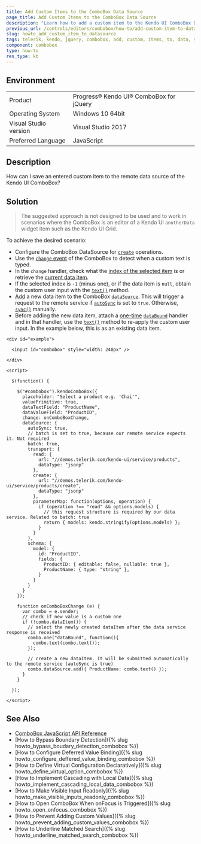 ```yaml
---
title: Add Custom Items to the ComboBox Data Source
page_title: Add Custom Items to the ComboBox Data Source
description: "Learn how to add a custom item to the Kendo UI ComboBox DataSource."
previous_url: /controls/editors/combobox/how-to/add-custom-item-to-datasource, /controls/editors/combobox/how-to/binding/add-custom-item-to-datasource
slug: howto_add_custom_item_to_datasource
tags: telerik, kendo, jquery, combobox, add, custom, items, to, data, source
component: combobox
type: how-to
res_type: kb
---
```


## Environment

<table>
 <tr>
  <td>Product</td>
  <td>Progress® Kendo UI® ComboBox for jQuery</td>
 </tr>
 <tr>
  <td>Operating System</td>
  <td>Windows 10 64bit</td>
 </tr>
 <tr>
  <td>Visual Studio version</td>
  <td>Visual Studio 2017</td>
 </tr>
 <tr>
  <td>Preferred Language</td>
  <td>JavaScript</td>
 </tr>
</table>

## Description

How can I save an entered custom item to the remote data source of the Kendo UI ComboBox?

## Solution

>The suggested approach is not designed to be used and to work in scenarios where the ComboBox is an editor of a Kendo UI `anotherData` widget item such as the Kendo UI Grid.

To achieve the desired scenario:

* Configure the ComboBox DataSource for [`create`](/framework/datasource/crud) operations.
* Use the [`change` event](/api/javascript/ui/combobox/events/change) of the ComboBox to detect when a custom text is typed.
* In the `change` handler, check what the [index of the selected item](/api/javascript/ui/combobox/methods/select ) is or retrieve the [current data item](/api/javascript/ui/combobox/methods/dataitem).
* If the selected index is `-1` (minus one), or if the data item is `null`, obtain the custom user input with the [`text()`](/api/javascript/ui/combobox/methods/text) method.
* [Add](/api/javascript/data/datasource/methods/add) a new data item to the ComboBox [`dataSource`](/api/javascript/ui/combobox/fields/datasource ). This will trigger a request to the remote service if [`autoSync`](/api/javascript/data/datasource/configuration/autosync) is set to `true`. Otherwise, [`sync()`](/api/javascript/data/datasource/methods/sync) manually.
* Before adding the new data item, attach a [one-time](/intro/widget-basics/events-and-methods#events) [`dataBound`](/api/javascript/ui/combobox/events/databound) handler and in that handler, use the [`text()`](/api/javascript/ui/combobox/methods/text) method to re-apply the custom user input. In the example below, this is as an existing data item.


```dojo
<div id="example">

  <input id="combobox" style="width: 240px" />

</div>

<script>

  $(function() {

    $("#combobox").kendoComboBox({
      placeholder: "Select a product e.g. 'Chai'",
      valuePrimitive: true,
      dataTextField: "ProductName",
      dataValueField: "ProductID",
      change: onComboBoxChange,
      dataSource: {
        autoSync: true,
        // batch is set to true, because our remote service expects it. Not required
        batch: true,
        transport: {
          read: {
            url: "//demos.telerik.com/kendo-ui/service/products",
            dataType: "jsonp"
          },
          create: {
            url: "//demos.telerik.com/kendo-ui/service/products/create",
            dataType: "jsonp"
          },
          parameterMap: function(options, operation) {
            if (operation !== "read" && options.models) {
              // this request structure is required by our data service. Related to batch: true
              return { models: kendo.stringify(options.models) };
            }
          }
        },
        schema: {
          model: {
            id: "ProductID",
            fields: {
              ProductID: { editable: false, nullable: true },
              ProductName: { type: "string" },
            }
          }
        }
      }
    });

    function onComboBoxChange (e) {
      var combo = e.sender;
      // check if new value is a custom one
      if (!combo.dataItem()) {
        // select the newly created dataItem after the data service response is received
        combo.one("dataBound", function(){
          combo.text(combo.text());
        });

        // create a new dataItem. It will be submitted automatically to the remote service (autoSync is true)
        combo.dataSource.add({ ProductName: combo.text() });
      }
    }

  });

</script>
```

## See Also

* [ComboBox JavaScript API Reference](/api/javascript/ui/combobox)
* [How to Bypass Boundary Detection]({% slug howto_bypass_boudary_detection_combobox %})
* [How to Configure Deferred Value Binding]({% slug howto_configure_deffered_value_binding_combobox %})
* [How to Define Virtual Configuration Declaratively]({% slug howto_define_virtual_option_combobox %})
* [How to Implement Cascading with Local Data]({% slug howto_implement_cascading_local_data_combobox %})
* [How to Make Visible Input Readonly]({% slug howto_make_visible_inputs_readonly_combobox %})
* [How to Open ComboBox When onFocus is Triggered]({% slug howto_open_onfocus_combobox %})
* [How to Prevent Adding Custom Values]({% slug howto_prevent_adding_custom_values_combobox %})
* [How to Underline Matched Search]({% slug howto_underline_matched_search_combobox %})

